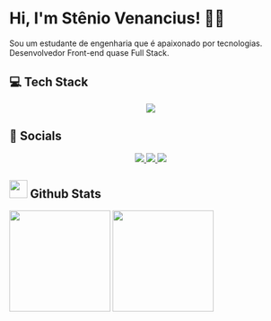 # Hi, I'm Stênio Venancius! 👋🏼
Sou um estudante de engenharia que é apaixonado por tecnologias. <br>
Desenvolvedor Front-end quase Full Stack.

## 💻 Tech Stack
<section align="center">
  <img src= "https://skillicons.dev/icons?i=js,html,css,angular, bootstrap,figma">
</section>

## 📱 Socials
<section align="center">
  <a href="https://linkedin.com/in/jsvenancius/">
    <img src="https://skillicons.dev/icons?i=linkedin">
  </a>
  <a href="https://instagram.com/veeennix">
    <img src="https://skillicons.dev/icons?i=instagram">
  </a>
  <a href="https://twitter.com/veennix">
     <img src="https://skillicons.dev/icons?i=twitter">
  </a>
</section>

## <img width="32px" src="https://skillicons.dev/icons?i=github"> Github Stats
<section>
  <img height="180px" src="https://github-readme-stats.vercel.app/api?username=steniovenancius&show_icons=true&theme=radical">
  <img height="180px" src="https://github-readme-stats.vercel.app/api/top-langs/?username=steniovenancius&layout=compact&theme=radical">
</section>

